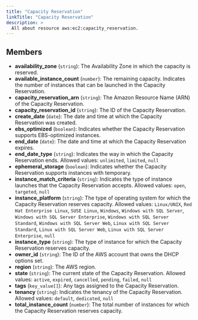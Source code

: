 ```yaml
---
title: "Capacity Reservation"
linkTitle: "Capacity Reservation"
description: >
  All about resource aws:ec2:capacity_reservation.
---
```



## Members
* **availability_zone**
(`string`):
The Availability Zone in which the capacity is reserved.
* **available_instance_count**
(`number`):
The remaining capacity. Indicates the number of instances that can be launched in the Capacity Reservation.
* **capacity_reservation_arn**
(`string`):
The Amazon Resource Name (ARN) of the Capacity Reservation.
* **capacity_reservation_id**
(`string`):
The ID of the Capacity Reservation.
* **create_date**
(`date`):
The date and time at which the Capacity Reservation was created.
* **ebs_optimized**
(`boolean`):
Indicates whether the Capacity Reservation supports EBS-optimized instances.
* **end_date**
(`date`):
The date and time at which the Capacity Reservation expires.
* **end_date_type**
(`string`):
Indicates the way in which the Capacity Reservation ends.
Allowed values: `unlimited`, `limited`, `null`
* **ephemeral_storage**
(`boolean`):
Indicates whether the Capacity Reservation supports instances with temporary.
* **instance_match_criteria**
(`string`):
Indicates the type of instance launches that the Capacity Reservation accepts.
Allowed values: `open`, `targeted`, `null`
* **instance_platform**
(`string`):
The type of operating system for which the Capacity Reservation reserves capacity.
Allowed values: `Linux/UNIX`, `Red Hat Enterprise Linux`, `SUSE Linux`, `Windows`, `Windows with SQL Server`, `Windows with SQL Server Enterprise`, `Windows with SQL Server Standard`, `Windows with SQL Server Web`, `Linux with SQL Server Standard`, `Linux with SQL Server Web`, `Linux with SQL Server Enterprise`, `null`
* **instance_type**
(`string`):
The type of instance for which the Capacity Reservation reserves capacity.
* **owner_id**
(`string`):
The ID of the AWS account that owns the DHCP options set.
* **region**
(`string`):
The AWS region.
* **state**
(`string`):
The current state of the Capacity Reservation.
Allowed values: `active`, `expired`, `cancelled`, `pending`, `failed`, `null`
* **tags**
(`key_value[]`):
Any tags assigned to the Capacity Reservation.
* **tenancy**
(`string`):
Indicates the tenancy of the Capacity Reservation.
Allowed values: `default`, `dedicated`, `null`
* **total_instance_count**
(`number`):
The total number of instances for which the Capacity Reservation reserves capacity.
